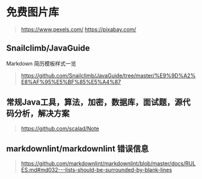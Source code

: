 # 免费图片库

><https://www.pexels.com/>
><https://pixabay.com/>

## Snailclimb/JavaGuide

Markdown 简历模板样式一览
><https://github.com/Snailclimb/JavaGuide/tree/master/%E9%9D%A2%E8%AF%95%E5%BF%85%E5%A4%87>

## 常规Java工具，算法，加密，数据库，面试题，源代码分析，解决方案

><https://github.com/scalad/Note>

## markdownlint/markdownlint 错误信息

><https://github.com/markdownlint/markdownlint/blob/master/docs/RULES.md#md032---lists-should-be-surrounded-by-blank-lines>